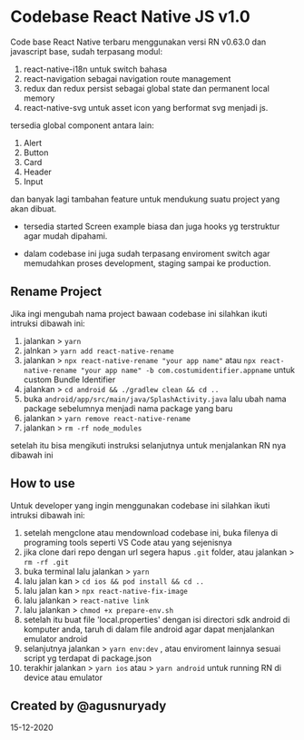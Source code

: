# Codebase React Native JS v1.0

Code base React Native terbaru menggunakan versi RN v0.63.0 dan javascript base,
sudah terpasang modul:
1. react-native-i18n untuk switch bahasa
2. react-navigation sebagai navigation route management
3. redux dan redux persist sebagai global state dan permanent local memory
4. react-native-svg untuk asset icon yang berformat svg menjadi js.

tersedia global component antara lain:
1. Alert
2. Button
3. Card
4. Header
5. Input

dan banyak lagi tambahan feature untuk mendukung suatu project yang akan dibuat.

- tersedia started Screen example biasa dan juga hooks yg terstruktur agar mudah dipahami.

- dalam codebase ini juga sudah terpasang enviroment switch agar memudahkan proses development, staging sampai ke production.

## Rename Project

Jika ingi mengubah nama project bawaan codebase ini silahkan ikuti intruksi dibawah ini:

1. jalankan > `yarn`
2. jalnkan > `yarn add react-native-rename`
3. jalankan > `npx react-native-rename "your app name"` atau `npx react-native-rename "your app name" -b com.costumidentifier.appname` untuk custom Bundle Identifier
4. jalankan > `cd android && ./gradlew clean && cd ..`
5. buka `android/app/src/main/java/SplashActivity.java` lalu ubah nama package sebelumnya menjadi nama package yang baru
6. jalankan > `yarn remove react-native-rename`
7. jalankan > `rm -rf node_modules`

setelah itu bisa mengikuti instruksi selanjutnya untuk menjalankan RN nya dibawah ini


## How to use

Untuk developer yang ingin menggunakan codebase ini silahkan ikuti intruksi dibawah ini:

1. setelah mengclone atau mendownload codebase ini, buka filenya di programing tools seperti VS Code atau yang sejenisnya
2. jika clone dari repo dengan url segera hapus `.git` folder, atau jalankan > `rm -rf .git`
3. buka terminal lalu jalankan > `yarn`
4. lalu jalan kan > `cd ios && pod install && cd ..`
5. lalu jalan kan > `npx react-native-fix-image`
6. lalu jalankan > `react-native link`
7. lalu jalankan > `chmod +x prepare-env.sh`
8. setelah itu buat file 'local.properties' dengan isi directori sdk android di komputer anda, taruh di dalam file android agar dapat menjalankan emulator android
9. selanjutnya jalankan > `yarn env:dev` , atau enviroment lainnya sesuai script yg terdapat di package.json
10. terakhir jalankan > `yarn ios` atau > `yarn android` untuk running RN di device atau emulator

## Created by @agusnuryady
15-12-2020